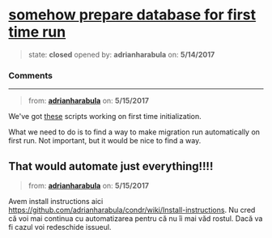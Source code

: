 # [somehow prepare database for first time run](https://github.com/adrianharabula/condr/issues/84)

> state: **closed** opened by: **adrianharabula** on: **5/14/2017**



### Comments

---
> from: [**adrianharabula**](https://github.com/adrianharabula/condr/issues/84#issuecomment-301339830) on: **5/15/2017**

We&#x27;ve got [these](https://github.com/adrianharabula/condr/tree/dd9bd093983f4465338372bb60e1b3018807bd4b/Dockerfiles/oracledb/sqlscripts) scripts working on first time initialization.

What we need to do is to find a way to make migration run automatically on first run. Not important, but it would be nice to find a way.

That would automate just everything!!!!
---
> from: [**adrianharabula**](https://github.com/adrianharabula/condr/issues/84#issuecomment-301344707) on: **5/15/2017**

Avem install instructions aici https://github.com/adrianharabula/condr/wiki/Install-instructions. Nu cred că voi mai continua cu automatizarea pentru că nu îi mai văd rostul. Dacă va fi cazul voi redeschide issueul.
